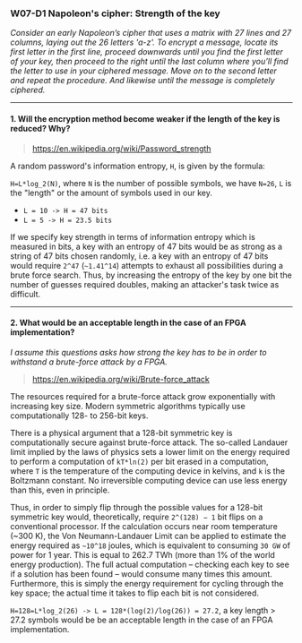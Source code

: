 ### W07-D1 Napoleon's cipher: Strength of the key

*Consider an early Napoleon’s cipher that uses a matrix with 27 lines and 27 columns, laying out the 26 letters 'a-z'. To 
encrypt a message, locate its first letter in the first line, proceed downwards until you find the first letter of your key, 
then proceed to the right until the last column where you’ll find the letter to use in your ciphered message. Move on to the 
second letter and repeat the procedure. And likewise until the message is completely ciphered.*

----

#### 1. Will the encryption method become weaker if the length of the key is reduced? Why?

>https://en.wikipedia.org/wiki/Password_strength

A random password's information entropy, `H`, is given by the formula:

`H=L*log_2(N)`, where `N` is the number of possible symbols, we have `N=26`, `L` is the "length" or the amount of symbols used in our key.

* `L = 10 -> H = 47 bits`
* `L = 5 -> H = 23.5 bits`


If we specify key strength in terms of information entropy which is measured in bits, a key with an entropy of 47 bits would be as strong as a string of 47 bits chosen randomly, i.e. a key with an entropy of 47 bits would require `2^47` (`~1.41^14`) attempts to exhaust all possibilities during a brute force search. Thus, by increasing the entropy of the key by one bit the number of guesses required doubles, making an attacker's task twice as difficult.

----

#### 2. What would be an acceptable length in the case of an FPGA implementation?
*I assume this questions asks how strong the key has to be in order to withstand a brute-force attack by a FPGA.*

>https://en.wikipedia.org/wiki/Brute-force_attack

The resources required for a brute-force attack grow exponentially with increasing key size. Modern symmetric algorithms typically use computationally 128- to 256-bit keys.

There is a physical argument that a 128-bit symmetric key is computationally secure against brute-force attack. The so-called Landauer limit implied by the laws of physics sets a lower limit on the energy required to perform a computation of `kT*ln(2)` per bit erased in a computation, where `T` is the temperature of the computing device in kelvins, and `k` is the Boltzmann constant. No irreversible computing device can use less energy than this, even in principle.

Thus, in order to simply flip through the possible values for a 128-bit symmetric key would, theoretically, require `2^(128) − 1` bit flips on a conventional processor. If the calculation occurs near room temperature (~300 K), the Von Neumann-Landauer Limit can be applied to estimate the energy required as `~10^18` joules, which is equivalent to consuming `30 GW` of power for 1 year. This is equal to 262.7 TWh (more than 1% of the world energy production). The full actual computation – checking each key to see if a solution has been found – would consume many times this amount. Furthermore, this is simply the energy requirement for cycling through the key space; the actual time it takes to flip each bit is not considered.

`H=128=L*log_2(26) -> L = 128*(log(2)/log(26)) = 27.2`, a key length > 27.2 symbols would be be an acceptable length in the case of an FPGA implementation.
